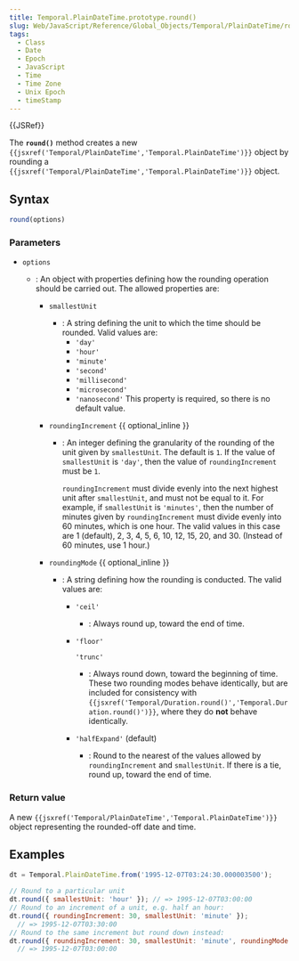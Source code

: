 ```yaml
---
title: Temporal.PlainDateTime.prototype.round()
slug: Web/JavaScript/Reference/Global_Objects/Temporal/PlainDateTime/round
tags:
  - Class
  - Date
  - Epoch
  - JavaScript
  - Time
  - Time Zone
  - Unix Epoch
  - timeStamp
---
```

{{JSRef}}

<p class="summary"><span class="seoSummary">The <strong><code>round()</code></strong> method creates a new <code>{{jsxref('Temporal/PlainDateTime','Temporal.PlainDateTime')}}</code> object by rounding a <code>{{jsxref('Temporal/PlainDateTime','Temporal.PlainDateTime')}}</code> object.</span></p>

## Syntax

```js
round(options)
```

### Parameters

- `options`

  - : An object with properties defining how the rounding operation should be
    carried out. The allowed properties are:

    - `smallestUnit`
      - : A string defining the unit to which the time should be rounded. Valid
        values are:
        - `'day'`
        - `'hour'`
        - `'minute'`
        - `'second'`
        - `'millisecond'`
        - `'microsecond'`
        - `'nanosecond'` This property is required, so there is no default
          value.
    - `roundingIncrement` {{ optional_inline }}

      - : An integer defining the granularity of the rounding of the unit given
        by `smallestUnit`. The default is `1`. If the value of `smallestUnit` is
        `'day'`, then the value of `roundingIncrement` must be `1`.

        `roundingIncrement` must divide evenly into the next highest unit after
        `smallestUnit`, and must not be equal to it. For example, if
        `smallestUnit` is `'minutes'`, then the number of minutes given by
        `roundingIncrement` must divide evenly into 60 minutes, which is one
        hour. The valid values in this case are 1 (default), 2, 3, 4, 5, 6, 10,
        12, 15, 20, and 30. (Instead of 60 minutes, use 1 hour.)

    - `roundingMode` {{ optional_inline }}

      - : A string defining how the rounding is conducted. The valid values are:

        - `'ceil'`
          - : Always round up, toward the end of time.
        - `'floor'`

          `'trunc'`

          - : Always round down, toward the beginning of time. These two
            rounding modes behave identically, but are included for consistency
            with
            `{{jsxref('Temporal/Duration.round()','Temporal.Duration.round()')}}`,
            where they do **not** behave identically.

        - `'halfExpand'` (default)
          - : Round to the nearest of the values allowed by `roundingIncrement`
            and `smallestUnit`. If there is a tie, round up, toward the end of
            time.

### Return value

A new
`{{jsxref('Temporal/PlainDateTime','Temporal.PlainDateTime')}}`
object representing the rounded-off date and time.

## Examples

```js
dt = Temporal.PlainDateTime.from('1995-12-07T03:24:30.000003500');

// Round to a particular unit
dt.round({ smallestUnit: 'hour' }); // => 1995-12-07T03:00:00
// Round to an increment of a unit, e.g. half an hour:
dt.round({ roundingIncrement: 30, smallestUnit: 'minute' });
  // => 1995-12-07T03:30:00
// Round to the same increment but round down instead:
dt.round({ roundingIncrement: 30, smallestUnit: 'minute', roundingMode: 'floor' });
  // => 1995-12-07T03:00:00
```
